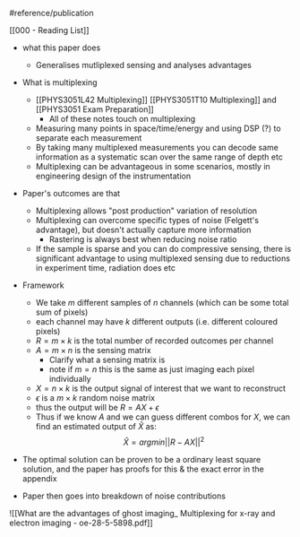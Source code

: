 #reference/publication

[[000 - Reading List]]

- what this paper does
	- Generalises mutliplexed sensing and analyses advantages

- What is multiplexing
	- [[PHYS3051L42 Multiplexing]] [[PHYS3051T10 Multiplexing]] and [[PHYS3051 Exam Preparation]]
		- All of these notes touch on multiplexing
	- Measuring many points in space/time/energy and using DSP (?) to separate each measurement
	- By taking many multiplexed measurements you can decode same information as a systematic scan over the same range of depth etc
	- Multiplexing can be advantageous in some scenarios, mostly in engineering design of the instrumentation

- Paper's outcomes are that
	- Multiplexing allows "post production" variation of resolution
	- Multiplexing can overcome specific types of noise (Felgett's advantage), but doesn't actually capture more information
		- Rastering is always best when reducing noise ratio
	- If the sample is sparse and you can do compressive sensing, there is significant advantage to using multiplexed sensing due to reductions in experiment time, radiation does etc

- Framework
	- We take $m$ different samples of $n$ channels (which can be some total sum of pixels)
	- each channel may have $k$ different outputs (i.e. different coloured pixels)
	- $R = m \times k$ is the total number of recorded outcomes per channel
	- $A = m \times n$ is the sensing matrix
		- Clarify what a sensing matrix is
		- note if $m=n$ this is the same as just imaging each pixel individually
	- $X =n \times k$ is the output signal of interest that we want to reconstruct
	- $\epsilon$ is a $m\times k$ random noise matrix
	- thus the output will be $R=AX+\epsilon$
	- Thus if we know $A$ and we can guess different combos for $X$, we can find an estimated output of $\hat{X}$ as:
	$$
\hat{X}=argmin||R-AX||^2
$$
- The optimal solution can be proven to be a ordinary least square solution, and the paper has proofs for this & the exact error in the appendix
- Paper then goes into breakdown of noise contributions




![[What are the advantages of ghost imaging_ Multiplexing for x-ray and electron imaging - oe-28-5-5898.pdf]]